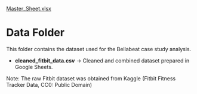 [Master_Sheet.xlsx](https://github.com/user-attachments/files/22186232/Master_Sheet.xlsx)

# Data Folder

This folder contains the dataset used for the Bellabeat case study analysis.

- **cleaned_fitbit_data.csv** → Cleaned and combined dataset prepared in Google Sheets.

Note: The raw Fitbit dataset was obtained from Kaggle (Fitbit Fitness Tracker Data, CC0: Public Domain)
